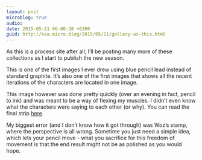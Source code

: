 ```yaml
---
layout: post
microblog: true
audio: 
date: 2015-05-21 06:00:38 +0300
guid: http://kaa.micro.blog/2015/05/21/gallery-as-this.html
---
```

As this is a process site after all, I’ll be posting many more of these collections as I start to publish the new season.

This is one of the first images I ever drew using blue pencil lead instead of standard graphite. It’s also one of the first images that shows all the recent iterations of the characters are located in one image.

This image however was done pretty quickly (over an evening in fact, pencil to ink) and was meant to be a way of flexing my muscles. I didn’t even know what the characters were saying to each other (or why). You can read the final strip <a href="http://moonracket.com/post/117317667409/season-two-teaser">here</a>.

My biggest error (and I don’t know how it got through) was Woz’s stamp, where the perspective is all wrong. Sometime you just need a simple idea, which lets your pencil move - what you sacrifice for this freedom of movement is that the end result might not be as polished as you would hope.
